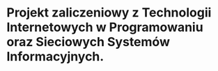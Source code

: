 # Projekt zaliczeniowy z Technologii Internetowych w Programowaniu oraz Sieciowych Systemów Informacyjnych.
